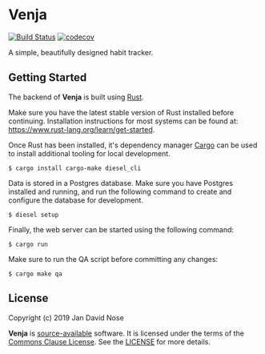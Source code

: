 # Venja

[![Build Status](https://dev.azure.com/6a64/Venja/_apis/build/status/venja-app.venja-backend?branchName=master)](https://dev.azure.com/6a64/Venja/_build/latest?definitionId=2&branchName=master)
[![codecov](https://codecov.io/gh/venja-app/venja-backend/branch/master/graph/badge.svg)](https://codecov.io/gh/venja-app/venja-backend)

A simple, beautifully designed habit tracker.

## Getting Started

The backend of **Venja** is built using [Rust].

Make sure you have the latest stable version of Rust installed before
continuing. Installation instructions for most systems can be found at:
https://www.rust-lang.org/learn/get-started.

Once Rust has been installed, it's dependency manager [Cargo] can be used to
install additional tooling for local development.

    $ cargo install cargo-make diesel_cli

Data is stored in a Postgres database. Make sure you have Postgres installed and
running, and run the following command to create and configure the database for
development.

    $ diesel setup

Finally, the web server can be started using the following command:

    $ cargo run

Make sure to run the QA script before committing any changes:

    $ cargo make qa

## License

Copyright (c) 2019 Jan David Nose

**Venja** is [source-available] software. It is licensed under the terms of the
[Commons Clause License](https://commonsclause.com). See the [LICENSE] for more
details.

[cargo]: https://doc.rust-lang.org/cargo/
[cargo-make]: https://github.com/sagiegurari/cargo-make
[diesel]: http://diesel.rs
[license]: LICENSE.txt
[rust]: https://www.rust-lang.org
[source-available]: https://en.wikipedia.org/wiki/Source-available_software
